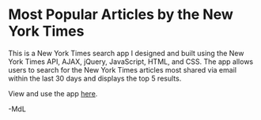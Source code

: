 # Most Popular Articles by the New York Times

This is a New York Times search app I designed and built using the New York Times API, AJAX, jQuery, JavaScript, HTML, and CSS. The app allows users to search for the New York Times articles most shared via email within the last 30 days and displays the top 5 results. 

View and use the app [here](https://mdlmdel.github.io/most-popular-articles/). 

-MdL